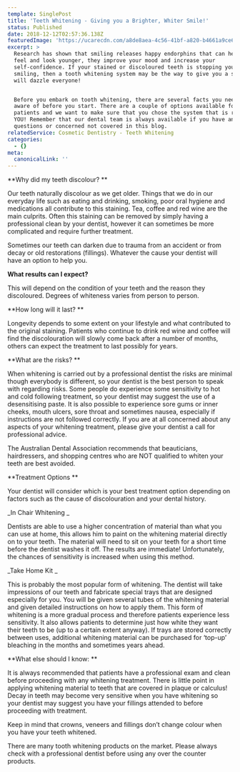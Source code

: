 ```yaml
---
template: SinglePost
title: 'Teeth Whitening - Giving you a Brighter, Whiter Smile!'
status: Published
date: 2018-12-12T02:57:36.138Z
featuredImage: 'https://ucarecdn.com/a8de8aea-4c56-41bf-a820-b4661a9ce6eb/'
excerpt: >
  Research has shown that smiling releases happy endorphins that can help us
  feel and look younger, they improve your mood and increase your
  self-confidence. If your stained or discoloured teeth is stopping you from
  smiling, then a tooth whitening system may be the way to give you a smile that
  will dazzle everyone!


  Before you embark on tooth whitening, there are several facts you need to be
  aware of before you start. There are a couple of options available for
  patients and we want to make sure that you chose the system that is right for
  YOU! Remember that our dental team is always available if you have any
  questions or concerned not covered in this blog. 
relatedService: Cosmetic Dentistry - Teeth Whitening
categories:
  - {}
meta:
  canonicalLink: ''
---
```

**Why did my teeth discolour?**

Our teeth naturally discolour as we get older. Things that we do in our everyday life such as eating and drinking, smoking, poor oral hygiene and medications all contribute to this staining. Tea, coffee and red wine are the main culprits. Often this staining can be removed by simply having a professional clean by your dentist, however it can sometimes be more complicated and require further treatment. 

Sometimes our teeth can darken due to trauma from an accident or from decay or old restorations (fillings). Whatever the cause your dentist will have an option to help you.  

**What results can I expect?** 

This will depend on the condition of your teeth and the reason they discoloured. Degrees of whiteness varies from person to person.

**How long will it last?**

Longevity depends to some extent on your lifestyle and what contributed to the original staining. Patients who continue to drink red wine and coffee will find the discolouration will slowly come back after a number of months, others can expect the treatment to last possibly for years. 

**What are the risks?**

When whitening is carried out by a professional dentist the risks are minimal though everybody is different, so your dentist is the best person to speak with regarding risks. Some people do experience some sensitivity to hot and cold following treatment, so your dentist may suggest the use of a desensitising paste. It is also possible to experience sore gums or inner cheeks, mouth ulcers, sore throat and sometimes nausea, especially if instructions are not followed correctly. If you are at all concerned about any aspects of your whitening treatment, please give your dentist a call for professional advice.  

The Australian Dental Association recommends that beauticians, hairdressers, and shopping centres who are NOT qualified to whiten your teeth are best avoided.  

**Treatment Options**

Your dentist will consider which is your best treatment option depending on factors such as the cause of discolouration and your dental history. 

_In Chair Whitening_

Dentists are able to use a higher concentration of material than what you can use at home, this allows him to paint on the whitening material directly on to your teeth. The material will need to sit on your teeth for a short time before the dentist washes it off. The results are immediate! Unfortunately, the chances of sensitivity is increased when using this method. 

_Take Home Kit_

This is probably the most popular form of whitening. The dentist will take impressions of our teeth and fabricate special trays that are designed especially for you. You will be given several tubes of the whitening material and given detailed instructions on how to apply them. This form of whitening is a more gradual process and therefore patients experience less sensitivity. It also allows patients to determine just how white they want their teeth to be (up to a certain extent anyway). If trays are stored correctly between uses, additional whitening material can be purchased for ‘top-up’ bleaching in the months and sometimes years ahead. 

**What else should I know:**

It is always recommended that patients have a professional exam and clean before proceeding with any whitening treatment. There is little point in applying whitening material to teeth that are covered in plaque or calculus! Decay in teeth may become very sensitive when you have whitening so your dentist may suggest you have your fillings attended to before proceeding with treatment. 

Keep in mind that crowns, veneers and fillings don’t change colour when you have your teeth whitened.

There are many tooth whitening products on the market. Please always check with a professional dentist before using any over the counter products.
